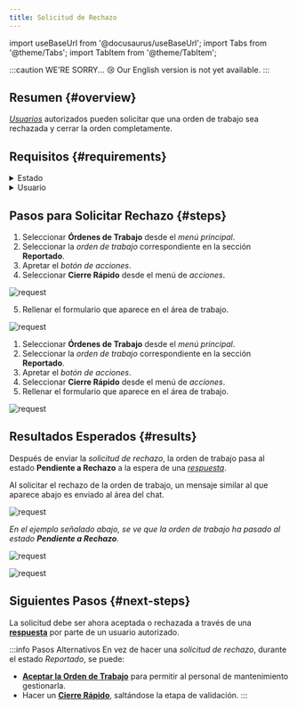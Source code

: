 ```yaml
---
title: Solicitud de Rechazo
---
```


import useBaseUrl from '@docusaurus/useBaseUrl'; 
import Tabs from '@theme/Tabs';
import TabItem from '@theme/TabItem';

:::caution WE'RE SORRY... 😢
Our English version is not yet available.
:::

## Resumen {#overview}
[_Usuarios_](/docs/products/corrective_maintenance/master_data/users) autorizados pueden solicitar que una orden de trabajo sea rechazada y cerrar la orden completamente.

## Requisitos {#requirements}
<details>
<summary>Estado</summary>
<div>

Sólo se puede solicitar un _rechazo_ cuando una _orden de trabajo_ está en el estado **Reportado**.

</div>
</details>

<details>
<summary>Usuario</summary>
<div>

Sólo los[ _usuarios_](/docs/products/corrective_maintenance/master_data/users) con los [_cargos_](/docs/products/corrective_maintenance/master_data/job_title) de `supervisor`, `administrador` o `jefe` pueden solicitar un rechazo.

</div>
</details>

## Pasos para Solicitar Rechazo {#steps}

<Tabs>
<TabItem value="desktop" label="Escritorio" default>

1.	Seleccionar **Órdenes de Trabajo** desde el _menú principal_.
2.	Seleccionar la _orden de trabajo_ correspondiente en la sección **Reportado**.
3.	Apretar el _botón de acciones_.
4.	Seleccionar **Cierre Rápido** desde el menú de _acciones_.

<div className="img_sizing">

![request](/img/productos_es/product_cm_wo_reject_01.png)

</div>

5.	Rellenar el formulario que aparece en el área de trabajo.

<div className="img_sizing_small">

![request](/img/productos_es/product_cm_wo_reject_02.png)

</div>

</TabItem>
<TabItem value="mobile" label="Versión Móvil">

1.	Seleccionar **Órdenes de Trabajo** desde el _menú principal_.
2.	Seleccionar la _orden de trabajo_ correspondiente en la sección **Reportado**.
3.	Apretar el _botón de acciones_.
4.	Seleccionar **Cierre Rápido** desde el menú de _acciones_.
5.	Rellenar el formulario que aparece en el área de trabajo.

<div className="img_sizing">

![request](/img/productos_es/product_cm_wo_reject_01m.png)

</div>

</TabItem>
</Tabs>

## Resultados Esperados {#results}
Después de enviar la _solicitud de rechazo_, la orden de trabajo pasa al estado **Pendiente a Rechazo** a la espera de una [_respuesta_](/docs/products/corrective_maintenance/actions/wo_reject_accept).

Al solicitar el rechazo de la orden de trabajo, un mensaje similar al que aparece abajo es enviado al área del chat.

<div className="img_sizing">

![request](/img/productos_es/product_cm_wo_reject_03.png)

</div>

_En el ejemplo señalado abajo, se ve que la orden de trabajo ha pasado al estado **Pendiente a Rechazo**._

<Tabs>
<TabItem value="desktop" label="Escritorio" default>



<div className="img_sizing">

![request](/img/productos_es/product_cm_wo_reject_04.png)

</div>

</TabItem>
<TabItem value="mobile" label="Versión Móvil">

<div className="img_sizing_extra_small">

![request](/img/productos_es/product_cm_wo_reject_04m.png)

</div>

</TabItem>
</Tabs>

## Siguientes Pasos {#next-steps}
La solicitud debe ser ahora aceptada o rechazada a través de una [**respuesta**](/docs/products/corrective_maintenance/actions/wo_reject_accept) por parte de un usuario autorizado.


:::info Pasos Alternativos
En vez de hacer una _solicitud de rechazo_, durante el estado _Reportado_, se puede:
- [**Aceptar la Orden de Trabajo**](/docs/products/corrective_maintenance/actions/wo_accept) para permitir al personal de mantenimiento gestionarla.
- Hacer un [**Cierre Rápido**](/docs/products/corrective_maintenance/actions/wo_fast_close), saltándose la etapa de validación.
:::

